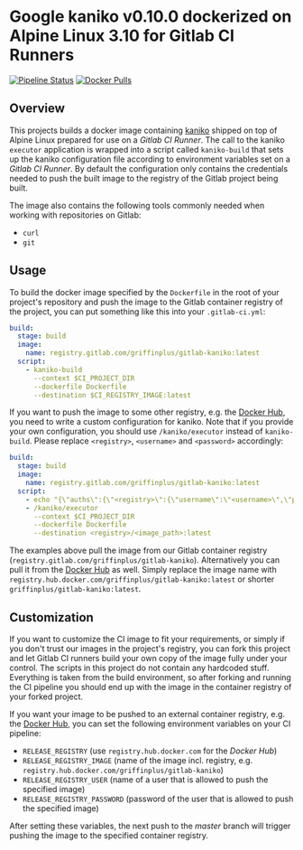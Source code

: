 # Google kaniko v0.10.0 dockerized on Alpine Linux 3.10 for Gitlab CI Runners

[![Pipeline Status](https://gitlab.com/griffinplus/gitlab-kaniko/badges/master/pipeline.svg)](https://gitlab.com/griffinplus/gitlab-kaniko/commits/master)
[![Docker Pulls](https://img.shields.io/docker/pulls/griffinplus/gitlab-kaniko.svg)](https://hub.docker.com/r/griffinplus/gitlab-kaniko)

## Overview

This projects builds a docker image containing [kaniko](https://github.com/GoogleContainerTools/kaniko)
shipped on top of Alpine Linux prepared for use on a *Gitlab CI Runner*.
The call to the kaniko `executor` application is wrapped into a script called
`kaniko-build` that sets up the kaniko configuration file according to environment
variables set on a *Gitlab CI Runner*. By default the configuration only contains
the credentials needed to push the built image to the registry of the Gitlab
project being built.

The image also contains the following tools commonly needed when working with
repositories on Gitlab:

- `curl`
- `git`

## Usage

To build the docker image specified by the `Dockerfile` in the root of your
project's repository and push the image to the Gitlab container registry of the
project, you can put something like this into your `.gitlab-ci.yml`:

```yaml
build:
  stage: build
  image:
    name: registry.gitlab.com/griffinplus/gitlab-kaniko:latest
  script:
    - kaniko-build
      --context $CI_PROJECT_DIR
      --dockerfile Dockerfile
      --destination $CI_REGISTRY_IMAGE:latest
```

If you want to push the image to some other registry, e.g. the [Docker Hub](https://hub.docker.com),
you need to write a custom configuration for kaniko. Note that if you provide your
own configuration, you should use `/kaniko/executor` instead of `kaniko-build`.
Please replace `<registry>`, `<username>` and `<password>` accordingly:

```yaml
build:
  stage: build
  image:
    name: registry.gitlab.com/griffinplus/gitlab-kaniko:latest
  script:
    - echo "{\"auths\":{\"<registry>\":{\"username\":\"<username>\",\"password\":\"<password>\"}}}" > /kaniko/.docker/config.json
    - /kaniko/executor
      --context $CI_PROJECT_DIR
      --dockerfile Dockerfile
      --destination <registry>/<image_path>:latest
```

The examples above pull the image from our Gitlab container registry
(`registry.gitlab.com/griffinplus/gitlab-kaniko`). Alternatively you can pull it
from the [Docker Hub](https://hub.docker.com/r/griffinplus/gitlab-kaniko) as well.
Simply replace the image name with `registry.hub.docker.com/griffinplus/gitlab-kaniko:latest`
or shorter `griffinplus/gitlab-kaniko:latest`.

## Customization

If you want to customize the CI image to fit your requirements, or simply if you
don't trust our images in the project's registry, you can fork this project and
let Gitlab CI runners build your own copy of the image fully under your control.
The scripts in this project do not contain any hardcoded stuff. Everything is
taken from the build environment, so after forking and running the CI pipeline
you should end up with the image in the container registry of your forked project.

If you want your image to be pushed to an external container registry, e.g.
the [Docker Hub](https://hub.docker.com), you can set the following environment
variables on your CI pipeline:

- `RELEASE_REGISTRY` (use `registry.hub.docker.com` for the *Docker Hub*)
- `RELEASE_REGISTRY_IMAGE` (name of the image incl. registry, e.g. `registry.hub.docker.com/griffinplus/gitlab-kaniko`)
- `RELEASE_REGISTRY_USER` (name of a user that is allowed to push the specified image)
- `RELEASE_REGISTRY_PASSWORD` (password of the user that is allowed to push the specified image)

After setting these variables, the next push to the *master* branch will trigger
pushing the image to the specified container registry.
